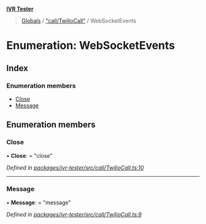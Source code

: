 **[IVR Tester](../README.md)**

> [Globals](../README.md) / ["call/TwilioCall"](../modules/_call_twiliocall_.md) / WebSocketEvents

# Enumeration: WebSocketEvents

## Index

### Enumeration members

* [Close](_call_twiliocall_.websocketevents.md#close)
* [Message](_call_twiliocall_.websocketevents.md#message)

## Enumeration members

### Close

•  **Close**:  = "close"

*Defined in [packages/ivr-tester/src/call/TwilioCall.ts:10](https://github.com/SketchingDev/ivr-tester/blob/aa015fb/packages/ivr-tester/src/call/TwilioCall.ts#L10)*

___

### Message

•  **Message**:  = "message"

*Defined in [packages/ivr-tester/src/call/TwilioCall.ts:9](https://github.com/SketchingDev/ivr-tester/blob/aa015fb/packages/ivr-tester/src/call/TwilioCall.ts#L9)*
